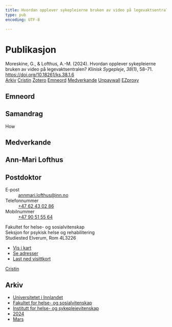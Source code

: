 ```yaml
---
title: Hvordan opplever sykepleierne bruken av video på legevaktsentralen?
type: pub
encoding: UTF-8

---
```

<h1>Publikasjon</h1>
<article id="csl-bib-container-3AC67NVN" class="csl-bib-container">
  <div class="csl-bib-body"> <div class="csl-entry">Moreskine, G., &#38; Lofthus, A.-M. (2024). Hvordan opplever sykepleierne bruken av video på legevaktsentralen? <i>Klinisk Sygepleje</i>, <i>38</i>(1), 58–71. <a href="https://doi.org/10.18261/ks.38.1.6">https://doi.org/10.18261/ks.38.1.6</a></div> </div>
  <div class="csl-bib-buttons">
    <a href="#taxonomy-article-3AC67NVN" alt="archive" class="csl-bib-button">Arkiv</a>
    <a href="https://app.cristin.no/results/show.jsf?id=2254246" alt="Cristin" class="csl-bib-button">Cristin</a>
    <a href="http://zotero.org/groups/5881554/items/3AC67NVN" alt="Zotero" class="csl-bib-button">Zotero</a>
    <a href="#keywords-article-3AC67NVN" alt="keywords" class="csl-bib-button">Emneord</a>
    <a href="#contributors-article-3AC67NVN" alt="contributors" class="csl-bib-button">Medverkande</a>
    <a href="https://doi.org/10.18261/ks.38.1.6" alt="Unpaywall" class="csl-bib-button">Unpaywall</a>
    <a href="https://doi.org/10.18261/ks.38.1.6" alt="EZproxy" class="csl-bib-button">EZproxy</a>
  </div>
  <div id="csl-bib-meta-container-3AC67NVN"></div>
</article>
<div id="csl-bib-meta-3AC67NVN" class="csl-bib-meta">
  <article id="keywords-article-3AC67NVN" class="keywords-article">
    <h1>Emneord</h1>
    
  </article>
  <article id="abstract-article-3AC67NVN" class="abstract-article">
    <h1>Samandrag</h1>
    How
  </article>
  <article id="contributors-article-3AC67NVN" class="contributors-article">
    <h1>Medverkande</h1>
    <div class="personas"> <div class="vrtx-hinn-person-card"> <div class="photo"> <i class="lar la-user-circle missing-person"></i> </div> <div class="info"> <hgroup><h1>Ann-Mari Lofthus</h1> <h2>Postdoktor</h2> </hgroup><dl> <dt>E-post</dt> <dd> <a href="mailto:annmari.lofthus@inn.no">annmari.lofthus@inn.no</a> </dd> <dt>Telefonnummer</dt> <dd><a href="tel:+4762430286"> +47 62 43 02 86 </a></dd> <dt>Mobilnummer</dt> <dd><a href="tel:+4790515564"> +47 90 51 55 64 </a></dd> </dl> <p> Fakultet for helse- og sosialvitenskap<br> Seksjon for psykisk helse og rehabilitering<br> Studiested Elverum, Rom 4L3226 </p> <ul class="vrtx-hinn-links"> <li><a href="https://www.google.com/maps?q=60.88177,11.53669">Vis i kart</a></li> <li><a href="https://www.inn.no/finn-en-ansatt/annmari-lofthus.html#vrtx-hinn-addresses">Se adresser</a></li> <li><a href="https://www.inn.no/finn-en-ansatt/annmari-lofthus.html?vrtx=vcf">Last ned visittkort</a></li> </ul> </div> </div> <a href="https://app.cristin.no/persons/show.jsf?id=425576" alt="Cristin URL" class="personas-cristin">Cristin</a> </div>
  </article>
  <article id="taxonomy-article-3AC67NVN" class="taxonomy-article">
    <h1>Arkiv</h1>
    <ul>
      <li>
        <a href="/nn/archive/?key=3DCRN523">Universitetet i Innlandet</a>
      </li>
      <li>
        <a href="/nn/archive/?key=IDKFS3MX">Fakultet for helse- og sosialvitenskap</a>
      </li>
      <li>
        <a href="/nn/archive/?key=GTV4ECMZ">Institutt for helse- og sykepleievitenskap</a>
      </li>
      <li>
        <a href="/nn/archive/?key=KNN5LNR7">2024</a>
      </li>
      <li>
        <a href="/nn/archive/?key=79EMMY6R">Mars</a>
      </li>
    </ul>
  </article>
</div>
